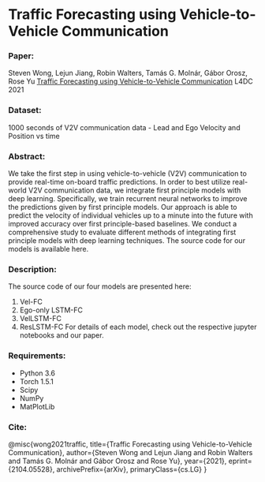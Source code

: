 # Traffic Forecasting using Vehicle-to-Vehicle Communication

### Paper:
Steven Wong, Lejun Jiang, Robin Walters, Tamás G. Molnár, Gábor Orosz, Rose Yu [Traffic Forecasting using Vehicle-to-Vehicle Communication](https://arxiv.org/pdf/2104.05528.pdf) L4DC 2021

### Dataset:
1000 seconds of V2V communication data - Lead and Ego Velocity and Position vs time

### Abstract:
We take the first step in using vehicle-to-vehicle (V2V) communication to provide real-time on-board traffic predictions.
In order to best utilize real-world V2V communication data, we integrate first principle  models with deep learning. Specifically, we train  recurrent neural networks  to improve the predictions given by first principle models.
Our approach is able to predict the velocity of individual vehicles up to a minute into the future with improved accuracy over first principle-based baselines.
We conduct a comprehensive study  to evaluate different methods of integrating first principle models with deep learning techniques.  The source code for our models is available here.

### Description:
The source code of our four models are presented here:

1. Vel-FC
2. Ego-only LSTM-FC
3. VelLSTM-FC
4. ResLSTM-FC
For details of each model, check out the respective jupyter notebooks and our paper.

### Requirements:
* Python 3.6
* Torch 1.5.1
* Scipy
* NumPy 
* MatPlotLib 

### Cite:
@misc{wong2021traffic,
      title={Traffic Forecasting using Vehicle-to-Vehicle Communication}, 
      author={Steven Wong and Lejun Jiang and Robin Walters and Tamás G. Molnár and Gábor Orosz and Rose Yu},
      year={2021},
      eprint={2104.05528},
      archivePrefix={arXiv},
      primaryClass={cs.LG}
}
